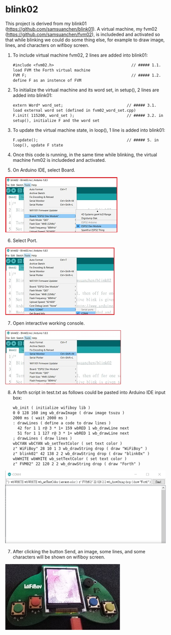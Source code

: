 # blink02
This project is derived from my blink01 (https://github.com/samsuanchen/blink01). A virtual machine, my fvm02 (https://github.com/samsuanchen/fvm02), is includeded and activated so that while blinking we could do some thing else, for example to draw image, lines, and characters on wifiboy screen.

01. To include virtual machine fvm02, 2 lines are added into blink01:

        #include <fvm02.h>                                  // ##### 1.1. load FVM the Forth virtual machine
        FVM F;                                              // ##### 1.2. define F as an instence of FVM


02. To initialize the virtual machine and its word set, in setup(), 2 lines are added into blink01:

        extern Word* word_set;                            // ##### 3.1. load external word set (defined in fvm02_word_set.cpp)
        F.init( 115200, word_set );                       // ##### 3.2. in setup(), initialize F and the word set


03. To update the virtual machine state, in loop(), 1 line is added into blink01:

        F.update();                                       // ##### 5. in loop(), update F state


04. Once this code is running, in the same time while blinking, the virtual machine fvm02 is includeded and activated.

05. On Arduino IDE, select Board.

![width:50%; height:50%;](https://github.com/samsuanchen/blink02/blob/master/jpg/selectBoard.jpg)

06. Select Port.

![width:50%; height:50%;](https://github.com/samsuanchen/blink02/blob/master/jpg/selectPort.jpg)

07. Open interactive working console. 

![width:50%; height:50%;](https://github.com/samsuanchen/blink02/blob/master/jpg/openConsole.jpg)

08. A forth script in test.txt as follows could be pasted into Arduino IDE input box:

        wb_init ( initialize wifiboy lib )
        0 0 128 160 img wb_drawImage ( draw image tsuzu )
        2000 ms ( wait 2000 ms )
        : drawLines ( define a code to draw lines )
          42 for 1 1 r@ 3 * 1+ 159 wbRED 1 wb_drawLine next 
          51 for 1 1 127 r@ 3 * 1+ wbRED 1 wb_drawLine next
        ; drawLines ( draw lines )
        wbCYAN wbCYAN wb_setTextColor ( set text color )
        z" WiFiBoy" 28 10 1 3 wb_drawString drop ( draw "WiFiBoy" )
        z" blink02" 42 138 2 2 wb_drawString drop ( draw "blink0x" )
        wbWHITE wbWHITE wb_setTextColor ( set text color )
        z" FVM02" 22 120 2 2 wb_drawString drop ( draw "Forth" )

![width:50%; height:50%;](https://github.com/samsuanchen/blink02/blob/master/jpg/pasteScript.jpg)

07. After clicking the button Send, an image, some lines, and some characters will be shown on wifiboy screen.

![width:50%; height:50%;](https://github.com/samsuanchen/blink02/blob/master/jpg/drawScreen.jpg)
